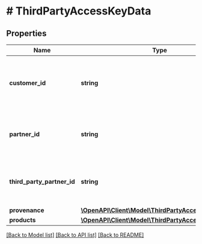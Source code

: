 # # ThirdPartyAccessKeyData

## Properties

Name | Type | Description | Notes
------------ | ------------- | ------------- | -------------
**customer_id** | **string** | A customer ID. See Add Customer API for how to create a customer ID. |
**partner_id** | **string** | Your Partner ID displayed in the [Developer Dashboard](https://developer.mastercard.com/account/log-in) |
**third_party_partner_id** | **string** | Your Partner ID displayed in the [Developer Dashboard](https://developer.mastercard.com/account/log-in) |
**provenance** | [**\OpenAPI\Client\Model\ThirdPartyAccessProvenance**](ThirdPartyAccessProvenance.md) |  | [optional]
**products** | [**\OpenAPI\Client\Model\ThirdPartyAccessProduct[]**](ThirdPartyAccessProduct.md) |  |

[[Back to Model list]](../../README.md#models) [[Back to API list]](../../README.md#endpoints) [[Back to README]](../../README.md)

